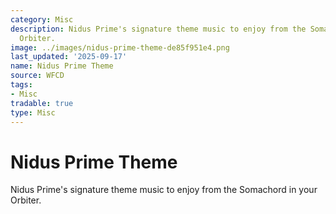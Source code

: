 ```yaml
---
category: Misc
description: Nidus Prime's signature theme music to enjoy from the Somachord in your
  Orbiter.
image: ../images/nidus-prime-theme-de85f951e4.png
last_updated: '2025-09-17'
name: Nidus Prime Theme
source: WFCD
tags:
- Misc
tradable: true
type: Misc
---
```


# Nidus Prime Theme

Nidus Prime's signature theme music to enjoy from the Somachord in your Orbiter.

